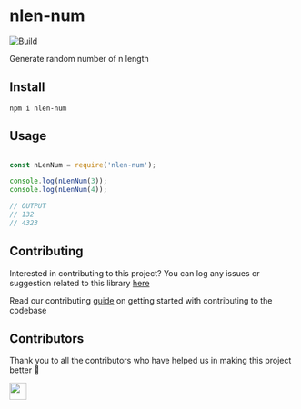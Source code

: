 # nlen-num

[![Build](https://img.shields.io/travis/com/arshadkazmi42/nlen-num.svg)](https://travis-ci.com/arshadkazmi42/nlen-num/)

Generate random number of n length

## Install

```
npm i nlen-num
```

## Usage

```javascript

const nLenNum = require('nlen-num');

console.log(nLenNum(3));
console.log(nLenNum(4));

// OUTPUT
// 132
// 4323

```

## Contributing

Interested in contributing to this project?
You can log any issues or suggestion related to this library [here](https://github.com/arshadkazmi42/nlen-num/issues/new)

Read our contributing [guide](CONTRIBUTING.md) on getting started with contributing to the codebase

## Contributors

Thank you to all the contributors who have helped us in making this project better :raised_hands:

<a href="https://github.com/arshadkazmi42"><img src="https://github.com/arshadkazmi42.png" width="30" /></a>
